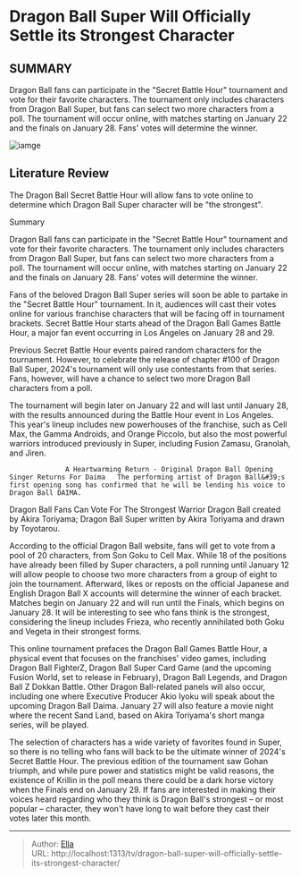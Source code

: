 # Dragon Ball Super Will Officially Settle its Strongest Character


## SUMMARY 



  Dragon Ball fans can participate in the &#34;Secret Battle Hour&#34; tournament and vote for their favorite characters.   The tournament only includes characters from Dragon Ball Super, but fans can select two more characters from a poll.   The tournament will occur online, with matches starting on January 22 and the finals on January 28. Fans&#39; votes will determine the winner.  

![iamge]()

## Literature Review
The Dragon Ball Secret Battle Hour will allow fans to vote online to determine which Dragon Ball Super character will be &#34;the strongest&#34;.


Summary

  Dragon Ball fans can participate in the &#34;Secret Battle Hour&#34; tournament and vote for their favorite characters.   The tournament only includes characters from Dragon Ball Super, but fans can select two more characters from a poll.   The tournament will occur online, with matches starting on January 22 and the finals on January 28. Fans&#39; votes will determine the winner.  





Fans of the beloved Dragon Ball Super series will soon be able to partake in the &#34;Secret Battle Hour&#34; tournament. In it, audiences will cast their votes online for various franchise characters that will be facing off in tournament brackets. Secret Battle Hour starts ahead of the Dragon Ball Games Battle Hour, a major fan event occurring in Los Angeles on January 28 and 29.




Previous Secret Battle Hour events paired random characters for the tournament. However, to celebrate the release of chapter #100 of Dragon Ball Super, 2024&#39;s tournament will only use contestants from that series. Fans, however, will have a chance to select two more Dragon Ball characters from a poll.

          

The tournament will begin later on January 22 and will last until January 28, with the results announced during the Battle Hour event in Los Angeles. This year&#39;s lineup includes new powerhouses of the franchise, such as Cell Max, the Gamma Androids, and Orange Piccolo, but also the most powerful warriors introduced previously in Super, including Fusion Zamasu, Granolah, and Jiren.

                  A Heartwarming Return - Original Dragon Ball Opening Singer Returns For Daima   The performing artist of Dragon Ball&#39;s first opening song has confirmed that he will be lending his voice to Dragon Ball DAIMA.    





 Dragon Ball Fans Can Vote For The Strongest Warrior 
Dragon Ball created by Akira Toriyama; Dragon Ball Super written by Akira Toriyama and drawn by Toyotarou.
         

According to the official Dragon Ball website, fans will get to vote from a pool of 20 characters, from Son Goku to Cell Max. While 18 of the positions have already been filled by Super characters, a poll running until January 12 will allow people to choose two more characters from a group of eight to join the tournament. Afterward, likes or reposts on the official Japanese and English Dragon Ball X accounts will determine the winner of each bracket. Matches begin on January 22 and will run until the Finals, which begins on January 28. It will be interesting to see who fans think is the strongest, considering the lineup includes Frieza, who recently annihilated both Goku and Vegeta in their strongest forms.

This online tournament prefaces the Dragon Ball Games Battle Hour, a physical event that focuses on the franchises&#39; video games, including Dragon Ball FighterZ, Dragon Ball Super Card Game (and the upcoming Fusion World, set to release in February), Dragon Ball Legends, and Dragon Ball Z Dokkan Battle. Other Dragon Ball-related panels will also occur, including one where Executive Producer Akio Iyoku will speak about the upcoming Dragon Ball Daima. January 27 will also feature a movie night where the recent Sand Land, based on Akira Toriyama&#39;s short manga series, will be played.




          

The selection of characters has a wide variety of favorites found in Super, so there is no telling who fans will back to be the ultimate winner of 2024&#39;s Secret Battle Hour. The previous edition of the tournament saw Gohan triumph, and while pure power and statistics might be valid reasons, the existence of Krillin in the poll means there could be a dark horse victory when the Finals end on January 29. If fans are interested in making their voices heard regarding who they think is Dragon Ball&#39;s strongest – or most popular – character, they won&#39;t have long to wait before they cast their votes later this month.



---

> Author: [Ella](https://instagram.hk.cn/)  
> URL: http://localhost:1313/tv/dragon-ball-super-will-officially-settle-its-strongest-character/  

